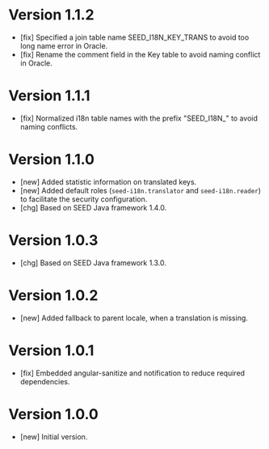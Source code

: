 # Version 1.1.2
- [fix] Specified a join table name SEED_I18N_KEY_TRANS to avoid too long name error in Oracle.
- [fix] Rename the comment field in the Key table to avoid naming conflict in Oracle.

# Version 1.1.1
- [fix] Normalized i18n table names with the prefix "SEED_I18N_" to avoid naming conflicts.

# Version 1.1.0
- [new] Added statistic information on translated keys.
- [new] Added default roles (`seed-i18n.translator` and `seed-i18n.reader`) to facilitate the security configuration.
- [chg] Based on SEED Java framework 1.4.0.

# Version 1.0.3
- [chg] Based on SEED Java framework 1.3.0.

# Version 1.0.2
- [new] Added fallback to parent locale, when a translation is missing. 

# Version 1.0.1
- [fix] Embedded angular-sanitize and notification to reduce required dependencies.

# Version 1.0.0
- [new] Initial version.
